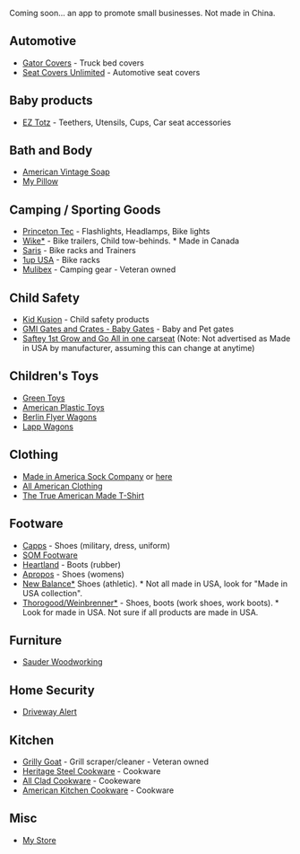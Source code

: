 Coming soon... an app to promote small businesses.  Not made in China.

## Automotive
  - [Gator Covers](https://gatorcovers.com/about) - Truck bed covers
  - [Seat Covers Unlimited](https://seatcoversunlimited.com) - Automotive seat covers

## Baby products
  - [EZ Totz](https://eztotz.com/) - Teethers, Utensils, Cups, Car seat accessories

## Bath and Body
  - [American Vintage Soap](https://avsoapco.com)
  - [My Pillow](https://www.mypillow.com)

## Camping / Sporting Goods
  - [Princeton Tec](https://princetontec.com) - Flashlights, Headlamps, Bike lights
  - [Wike*](https://wicycle.com/products/bike-trailers/junior-bicycle-trailer) - Bike trailers, Child tow-behinds. * Made in Canada
  - [Saris](https://www.saris.com) - Bike racks and Trainers
  - [1up USA](https://www.1up-usa.com) - Bike racks
  - [Mulibex](https://mulibex.com) - Camping gear - Veteran owned

## Child Safety
  - [Kid Kusion](https://www.kidkusion.com) - Child safety products
  - [GMI Gates and Crates - Baby Gates](https://www.gmigates.com/baby-gates) - Baby and Pet gates
  - [Saftey 1st Grow and Go All in one carseat](https://www.safety1st.com/grow-and-go) (Note: Not advertised as Made in USA by manufacturer, assuming this can change at anytime)
 
## Children's Toys
  - [Green Toys](https://www.greentoys.com)
  - [American Plastic Toys](https://americanplastictoys.com)
  - [Berlin Flyer Wagons](https://premierwagons.com)
  - [Lapp Wagons](https://lappwagons.com/product/wagon-sun-top/)

## Clothing
  - [Made in America Sock Company](https://madeinamericasockcompany.com) or [here](https://www.mypillow.com/made-in-america-socks.html)
  - [All American Clothing](https://www.allamericanclothing.com)
  - [The True American Made T-Shirt](https://www.mypillow.com/the-true-american-made-t-shirt.html)

## Footware
  - [Capps](https://uniform.usmadeshoes.com) - Shoes (military, dress, uniform)
  - [SOM Footware](https://www.somfootwear.com)
  - [Heartland](https://www.heartlandfootwearinc.com/) - Boots (rubber)
  - [Apropos](https://aproposfootwear.com/) - Shoes (womens)
  - [New Balance*](https://www.newbalance.com/made-in-the-usa/?searchSource=american%20Made) Shoes (athletic). * Not all made in USA, look for "Made in USA collection".
  - [Thorogood/Weinbrenner*](https://www.thorogoodusa.com/made-in-the-usa-boots) - Shoes, boots (work shoes, work boots).  * Look for made in USA. Not sure if all products are made in USA.
 
## Furniture
  - [Sauder Woodworking](https://www.sauder.com)

## Home Security
  - [Driveway Alert](https://drivewayalert.com)

## Kitchen
  - [Grilly Goat](https://grillygoat.godaddysites.com) - Grill scraper/cleaner - Veteran owned
  - [Heritage Steel Cookware](https://heritagesteel.us) - Cookware
  - [All Clad Cookware](https://all-clad.com) - Cookeware
  - [American Kitchen Cookware](https://americankitchencookware.com) - Cookware

## Misc
- [My Store](https://www.mystore.com)


